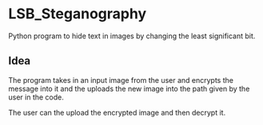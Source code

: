 # LSB_Steganography

Python program to hide text in images by changing the least significant bit.

## Idea

The program takes in an input image from the user and encrypts the message into it and the uploads the new image into the path given by the user in the code.

The user can the upload the encrypted image and then decrypt it.
